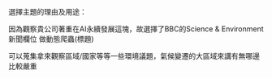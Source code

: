 選擇主題的理由及用途：

因為觀察貴公司著重在AI永續發展這塊，故選擇了BBC的Science & Environment新聞欄位
做動態爬蟲(標題)

可以蒐集拿來觀察區域/國家等等一些環境議題，氣候變遷的大區域來講有無哪邊比較嚴重

